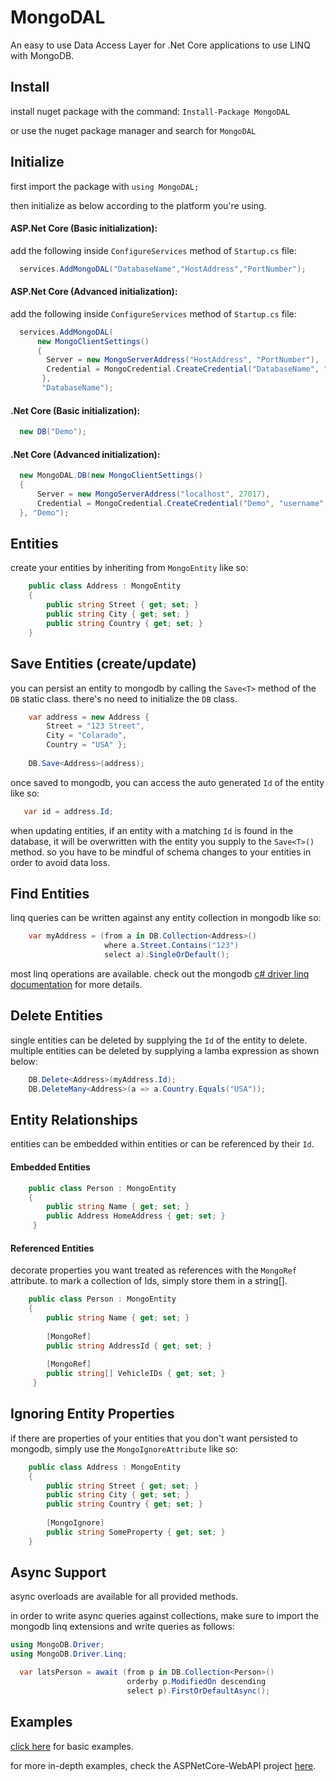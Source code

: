 
# MongoDAL
An easy to use Data Access Layer for .Net Core applications to use LINQ with MongoDB.

## Install
install nuget package with the command: `Install-Package MongoDAL` 

or use the nuget package manager and search for `MongoDAL`

## Initialize
first import the package with `using MongoDAL;`

then initialize as below according to the platform you're using.

#### ASP.Net Core (Basic initialization):
add the following inside `ConfigureServices` method of `Startup.cs` file:
```csharp
  services.AddMongoDAL("DatabaseName","HostAddress","PortNumber");
```

#### ASP.Net Core (Advanced initialization):
add the following inside `ConfigureServices` method of `Startup.cs` file:
```csharp
  services.AddMongoDAL(
      new MongoClientSettings()
      {
        Server = new MongoServerAddress("HostAddress", "PortNumber"),
        Credential = MongoCredential.CreateCredential("DatabaseName", "UserName", "Password")
       },
       "DatabaseName");
```

#### .Net Core (Basic initialization):
```csharp
  new DB("Demo");
```

#### .Net Core (Advanced initialization):
```csharp
  new MongoDAL.DB(new MongoClientSettings()
  {
      Server = new MongoServerAddress("localhost", 27017),
      Credential = MongoCredential.CreateCredential("Demo", "username", "password")
  }, "Demo");
```

## Entities
create your entities by inheriting from `MongoEntity` like so:
```csharp
    public class Address : MongoEntity
    {
        public string Street { get; set; }
        public string City { get; set; }
        public string Country { get; set; }
    }
```

## Save Entities (create/update)
you can persist an entity to mongodb by calling the `Save<T>` method of the `DB` static class. there's no need to initialize the `DB` class.
```csharp
    var address = new Address {
        Street = "123 Street",
        City = "Colarado",
        Country = "USA" };
        
    DB.Save<Address>(address);
```
once saved to mongodb, you can access the auto generated `Id` of the entity like so:
```csharp
   var id = address.Id;
```
when updating entities, if an entity with a matching `Id` is found in the database, it will be overwritten with the entity you supply to the `Save<T>()` method. so you have to be mindful of schema changes to your entities in order to avoid data loss.

## Find Entities
linq queries can be written against any entity collection in mongodb like so:
```csharp
    var myAddress = (from a in DB.Collection<Address>()
                     where a.Street.Contains("123")
                     select a).SingleOrDefault();
```
most linq operations are available. check out the mongodb [c# driver linq documentation](http://mongodb.github.io/mongo-csharp-driver/2.7/reference/driver/crud/linq/) for more details.

## Delete Entities
single entities can be deleted by supplying the `Id` of the entity to delete. multiple entities can be deleted by supplying a lamba expression as shown below:
```csharp
    DB.Delete<Address>(myAddress.Id);
    DB.DeleteMany<Address>(a => a.Country.Equals("USA"));
```
## Entity Relationships
entities can be embedded within entities or can be referenced by their `Id`.
#### Embedded Entities
```csharp
    public class Person : MongoEntity
    {
        public string Name { get; set; }
        public Address HomeAddress { get; set; }
     }
```
#### Referenced Entities
decorate properties you want treated as references with the `MongoRef` attribute. to mark a collection of Ids, simply store them in a string[].
```csharp
    public class Person : MongoEntity
    {
        public string Name { get; set; }
        
		[MongoRef]
		public string AddressId { get; set; }
		
		[MongoRef]
		public string[] VehicleIDs { get; set; }
     }
```

## Ignoring Entity Properties
if there are properties of your entities that you don't want persisted to mongodb, simply use the `MongoIgnoreAttribute` like so:
```csharp
    public class Address : MongoEntity
    {
        public string Street { get; set; }
        public string City { get; set; }
        public string Country { get; set; }
        
        [MongoIgnore]
        public string SomeProperty { get; set; }
    }
```

## Async Support
async overloads are available for all provided methods.

in order to write async queries against collections, make sure to import the mongodb linq extensions and write queries as follows:
```csharp
using MongoDB.Driver;
using MongoDB.Driver.Linq;
```
```csharp
  var latsPerson = await (from p in DB.Collection<Person>()
                          orderby p.ModifiedOn descending
                          select p).FirstOrDefaultAsync();
```

## Examples
[click here](https://github.com/dj-nitehawk/MongoDAL/blob/master/DemoConsole/Program.cs) for basic examples.

for more in-depth examples, check the ASPNetCore-WebAPI project [here](https://github.com/dj-nitehawk/KiwilinkCRM/tree/master/Kiwilink-API).
